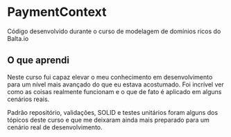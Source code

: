 # PaymentContext
Código desenvolvido durante o curso de modelagem de domínios ricos do Balta.io

## O que aprendi

Neste curso fui capaz elevar o meu conhecimento em desenvolvimento para um nível mais avançado do que eu estava acostumado. Foi incrível ver como as coisas realmente funcionam e o que de fato é aplicado em alguns cenários reais.

Padrão repositório, validações, SOLID e testes unitários foram alguns dos tópicos deste curso e que me deixaram ainda mais preparado para um cenário real de desenvolvimento.
